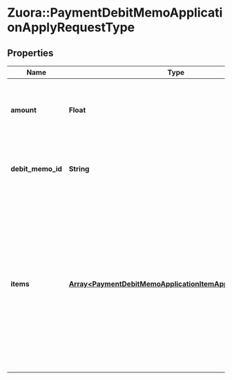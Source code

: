 # Zuora::PaymentDebitMemoApplicationApplyRequestType

## Properties
Name | Type | Description | Notes
------------ | ------------- | ------------- | -------------
**amount** | **Float** | The amount that is applied from the payment to the debit memo.  | 
**debit_memo_id** | **String** | The unique ID of the debit memo that the payment is applied to.  | [optional] 
**items** | [**Array&lt;PaymentDebitMemoApplicationItemApplyRequestType&gt;**](PaymentDebitMemoApplicationItemApplyRequestType.md) | Container for debit memo items.  **Note:** The Invoice Item Settlement feature is in **Limited Availability**. If you wish to have access to the feature, submit a request at [Zuora Global Support](http://support.zuora.com/).  | [optional] 


